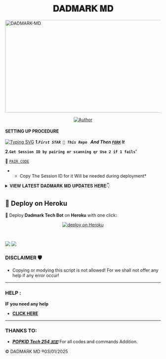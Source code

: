<h1 align="center">𝐃𝐀𝐃𝐌𝐀𝐑𝐊 𝐌𝐃</h1>
<p align="center">  

 <p/>
    <img alt="DADMARK-MD" width="700" height="300" src="https://files.catbox.moe/xscaak.jpg">
<p align="center">
<p align="center">
<a href="https://github.com/dadmarkmd/dadmarkmd "><img title="Author" src="https://img.shields.io/badge/DADMARK-MRM-black?style=for-the-badge&logo=github"></a>
<p/>


#### SETTING UP PROCEDURE
<a href="https://git.io/typing-svg"><img src="https://readme-typing-svg.demolab.com?font=Black+Ops+One&size=50&pause=1000&color=red&center=true&width=890&height=80&lines=FORKING+THIS+REPO+IS+A+MUST" alt="Typing SVG" /></a>
***1.`First STAR 🌟 This Repo ` And Then [`FORK`](https://github.com/dadmarkmd/dadmarkmd/fork) It***

**2.`Get Session ID by pairing or scanning qr Use 2 if 1 fails`'**

🗿 [`PAIR CODE`](https://paircase.onrender.com/pair) 

* - Copy The Session ID for it Will be needed during deployment*

<details>
<summary>𝐕𝐈𝐄𝐖 𝐋𝐀𝐓𝐄𝐒𝐓 𝐃𝐀𝐃𝐌𝐀𝐑𝐊 𝐌𝐃 𝐔𝐏𝐃𝐀𝐓𝐄𝐒 𝐇𝐄𝐑𝐄👇</summary>
  

-| Commands Name               |Yes  |
-| ----------------------------| ----|
-| •AUTO REACT MESSAGE ADDED   | ✅  |
-| •AUTO REPLY MESSAGE ADDED   | ✅  |
-| •AUTO REACT STATUS ADDED    | ✅  |
-| •AUTO READ MESSAGE ADDED    | ✅  |
-| •AUTO REJECT CALL ADDED     | ✅  |
-| •AUDIO REPLY ADDED          | ✅  |
-| •AUTO SAVE CONTACTS ADDED   | ✅  |
-| •FUN CMD HACK ADDED         | ✅  |
-| •GPT ADDED                  | ✅  |

</details>

## 🚀 Deploy on Heroku  

💜 Deploy **Dadmark Tech Bot** on **Heroku** with one click:  

<p align="center">
  <a href="https://tinyurl.com/3yjhc7ea"target="_blank"><img alt="deploy on Heroku" src="https://img.shields.io/badge/HEROKU-🚀 DEPLOY NOW 🚀-red?style=for-the-badge&logo=heroku&logoColor=white&labelColor=black"/>
  </a>
</p>
<br>

<a><img src='https://i.imgur.com/LyHic3i.gif'/></a>
<a><img src='https://i.imgur.com/LyHic3i.gif'/></a>
 


### DISCLAIMER 🛡 
- Copying or modying this script is not
allowed! For we shall not offer any help if any error occur!

***
### HELP :
**IF you need any help**
- [**CLICK HERE**](https:wa.me/254714342128)


***
### THANKS TO:
- [***POPKID Tech 254 🇰🇪***](https://github.com/Popkiddevs) For all codes and commands Addition.


© DADMARK MD ®03/01/2025
